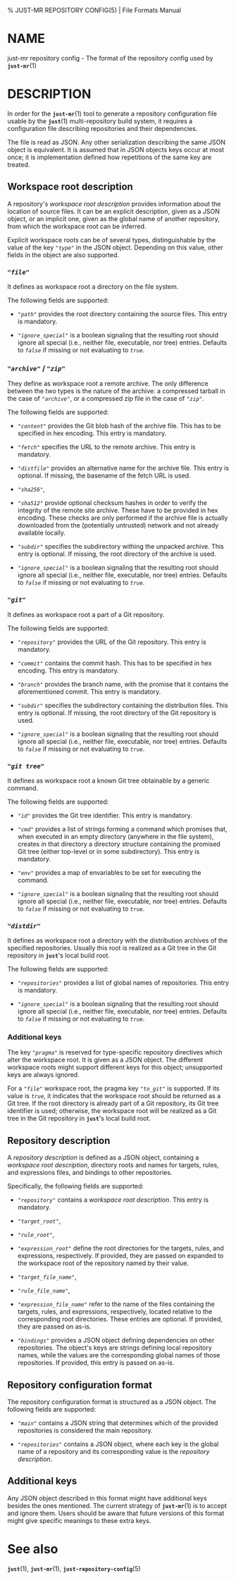 % JUST-MR REPOSITORY CONFIG(5) | File Formats Manual

NAME
====

just-mr repository config - The format of the repository config used by
**`just-mr`**(1)

DESCRIPTION
===========

In order for the **`just-mr`**(1) tool to generate a repository
configuration file usable by the **`just`**(1) multi-repository build
system, it requires a configuration file describing repositories and
their dependencies.

The file is read as JSON. Any other serialization describing the same
JSON object is equivalent. It is assumed that in JSON objects keys occur
at most once; it is implementation defined how repetitions of the same
key are treated.

Workspace root description
--------------------------

A repository's *workspace root description* provides information about
the location of source files. It can be an explicit description, given
as a JSON object, or an implicit one, given as the global name of
another repository, from which the workspace root can be inferred.

Explicit workspace roots can be of several types, distinguishable by the
value of the key *`"type"`* in the JSON object. Depending on this value,
other fields in the object are also supported.

### *`"file"`*

It defines as workspace root a directory on the file system.

The following fields are supported:

 - *`"path"`* provides the root directory containing the source files.
   This entry is mandatory.

 - *`"ignore_special"`* is a boolean signaling that the resulting root
   should ignore all special (i.e., neither file, executable, nor tree)
   entries. Defaults to *`false`* if missing or not evaluating to
   *`true`*.

### *`"archive"`* / *`"zip"`*

They define as workspace root a remote archive. The only difference
between the two types is the nature of the archive: a compressed tarball
in the case of *`"archive"`*, or a compressed zip file in the case of
*`"zip"`*.

The following fields are supported:

 - *`"content"`* provides the Git blob hash of the archive file. This
   has to be specified in hex encoding. This entry is mandatory.

 - *`"fetch"`* specifies the URL to the remote archive. This entry is
   mandatory.

 - *`"distfile"`* provides an alternative name for the archive file.
   This entry is optional. If missing, the basename of the fetch URL is
   used.

 - *`"sha256"`*,

 - *`"sha512"`* provide optional checksum hashes in order to verify the
   integrity of the remote site archive. These have to be provided in
   hex encoding. These checks are only performed if the archive file is
   actually downloaded from the (potentially untrusted) network and not
   already available locally.

 - *`"subdir"`* specifies the subdirectory withing the unpacked archive.
   This entry is optional. If missing, the root directory of the archive
   is used.

 - *`"ignore_special"`* is a boolean signaling that the resulting root
   should ignore all special (i.e., neither file, executable, nor tree)
   entries. Defaults to *`false`* if missing or not evaluating to
   *`true`*.

### *`"git"`*

It defines as workspace root a part of a Git repository.

The following fields are supported:

 - *`"repository"`* provides the URL of the Git repository. This entry
   is mandatory.

 - *`"commit"`* contains the commit hash. This has to be specified in
   hex encoding. This entry is mandatory.

 - *`"branch"`* provides the branch name, with the promise that it
   contains the aforementioned commit. This entry is mandatory.

 - *`"subdir"`* specifies the subdirectory containing the distribution
   files. This entry is optional. If missing, the root directory of the
   Git repository is used.

 - *`"ignore_special"`* is a boolean signaling that the resulting root
   should ignore all special (i.e., neither file, executable, nor tree)
   entries. Defaults to *`false`* if missing or not evaluating to
   *`true`*.

### *`"git tree"`*

It defines as workspace root a known Git tree obtainable by a generic
command.

The following fields are supported:

 - *`"id"`* provides the Git tree identifier. This entry is mandatory.

 - *`"cmd"`* provides a list of strings forming a command which promises
   that, when executed in an empty directory (anywhere in the file
   system), creates in that directory a directory structure containing
   the promised Git tree (either top-level or in some subdirectory).
   This entry is mandatory.

 - *`"env"`* provides a map of envariables to be set for executing the
   command.

 - *`"ignore_special"`* is a boolean signaling that the resulting root
   should ignore all special (i.e., neither file, executable, nor tree)
   entries. Defaults to *`false`* if missing or not evaluating to
   *`true`*.

### *`"distdir"`*

It defines as workspace root a directory with the distribution archives
of the specified repositories. Usually this root is realized as a Git
tree in the Git repository in **`just`**'s local build root.

The following fields are supported:

 - *`"repositories"`* provides a list of global names of repositories.
   This entry is mandatory.

 - *`"ignore_special"`* is a boolean signaling that the resulting root
   should ignore all special (i.e., neither file, executable, nor tree)
   entries. Defaults to *`false`* if missing or not evaluating to
   *`true`*.

### Additional keys

The key *`"pragma"`* is reserved for type-specific repository directives
which alter the workspace root. It is given as a JSON object. The
different workspace roots might support different keys for this object;
unsupported keys are always ignored.

For a *`"file"`* workspace root, the pragma key *`"to_git"`* is
supported. If its value is *`true`*, it indicates that the workspace
root should be returned as a Git tree. If the root directory is already
part of a Git repository, its Git tree identifier is used; otherwise,
the workspace root will be realized as a Git tree in the Git repository
in **`just`**'s local build root.

Repository description
----------------------

A *repository description* is defined as a JSON object, containing a
*workspace root description*, directory roots and names for targets,
rules, and expressions files, and bindings to other repositories.

Specifically, the following fields are supported:

 - *`"repository"`* contains a *workspace root description*. This entry
   is mandatory.

 - *`"target_root"`*,

 - *`"rule_root"`*,

 - *`"expression_root"`* define the root directories for the targets,
   rules, and expressions, respectively. If provided, they are passed on
   expanded to the workspace root of the repository named by their
   value.

 - *`"target_file_name"`*,

 - *`"rule_file_name"`*,

 - *`"expression_file_name"`* refer to the name of the files containing
   the targets, rules, and expressions, respectively, located relative
   to the corresponding root directories. These entries are optional.
   If provided, they are passed on as-is.

 - *`"bindings"`* provides a JSON object defining dependencies on other
   repositories. The object's keys are strings defining local repository
   names, while the values are the corresponding global names of those
   repositories. If provided, this entry is passed on as-is.

Repository configuration format
-------------------------------

The repository configuration format is structured as a JSON object. The
following fields are supported:

 - *`"main"`* contains a JSON string that determines which of the
   provided repositories is considered the main repository.

 - *`"repositories"`* contains a JSON object, where each key is the
   global name of a repository and its corresponding value is the
   *repository description*.

Additional keys
---------------

Any JSON object described in this format might have additional keys
besides the ones mentioned. The current strategy of **`just-mr`**(1) is
to accept and ignore them. Users should be aware that future versions of
this format might give specific meanings to these extra keys.

See also
========

**`just`**(1),
**`just-mr`**(1),
**`just-repository-config`**(5)
